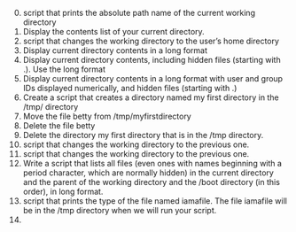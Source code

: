 0. script that prints the absolute path name of the current working directory
1. Display the contents list of your current directory.
2. script that changes the working directory to the user’s home directory
3. Display current directory contents in a long format
4. Display current directory contents, including hidden files (starting with .). Use the long format
5. Display current directory contents in a long format with user and group IDs displayed numerically, and hidden files (starting with .)
6. Create a script that creates a directory named my first directory in the /tmp/ directory
7. Move the file betty from /tmp/myfirstdirectory
8. Delete the file betty
9. Delete the directory my first directory that is in the /tmp directory.
10. script that changes the working directory to the previous one.
11. script that changes the working directory to the previous one.
12. Write a script that lists all files (even ones with names beginning with a period character, which are normally hidden) in the current directory and the parent of the working directory and the /boot directory (in this order), in long format.
13. script that prints the type of the file named iamafile. The file iamafile will be in the /tmp directory when we will run your script.
14. 
 
